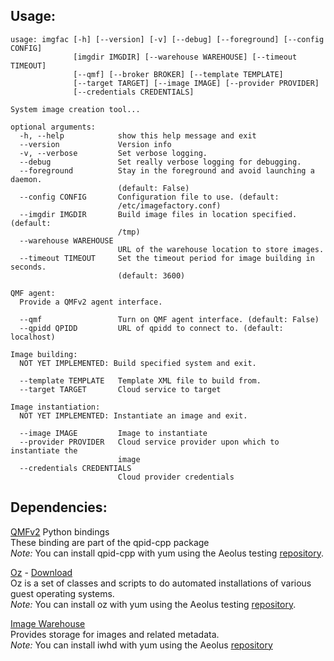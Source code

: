 ## Usage: ##

	usage: imgfac [-h] [--version] [-v] [--debug] [--foreground] [--config CONFIG]
	              [imgdir IMGDIR] [--warehouse WAREHOUSE] [--timeout TIMEOUT]
	              [--qmf] [--broker BROKER] [--template TEMPLATE]
	              [--target TARGET] [--image IMAGE] [--provider PROVIDER]
	              [--credentials CREDENTIALS]
	
	System image creation tool...
	
	optional arguments:
	  -h, --help            show this help message and exit
	  --version             Version info
	  -v, --verbose         Set verbose logging.
	  --debug               Set really verbose logging for debugging.
	  --foreground          Stay in the foreground and avoid launching a daemon.
	                        (default: False)
	  --config CONFIG       Configuration file to use. (default:
	                        /etc/imagefactory.conf)
	  --imgdir IMGDIR       Build image files in location specified. (default:
	                        /tmp)
	  --warehouse WAREHOUSE
	                        URL of the warehouse location to store images.
	  --timeout TIMEOUT     Set the timeout period for image building in seconds.
	                        (default: 3600)
	
	QMF agent:
	  Provide a QMFv2 agent interface.
	
	  --qmf                 Turn on QMF agent interface. (default: False)
	  --qpidd QPIDD         URL of qpidd to connect to. (default: localhost)
	
	Image building:
	  NOT YET IMPLEMENTED: Build specified system and exit.
	
	  --template TEMPLATE   Template XML file to build from.
	  --target TARGET       Cloud service to target
	
	Image instantiation:
	  NOT YET IMPLEMENTED: Instantiate an image and exit.
	
	  --image IMAGE         Image to instantiate
	  --provider PROVIDER   Cloud service provider upon which to instantiate the
	                        image
	  --credentials CREDENTIALS
	                        Cloud provider credentials	
	
## Dependencies: ##

[QMFv2](https://cwiki.apache.org/qpid/qmfv2-project-page.html) Python bindings       
These binding are part of the qpid-cpp package    
*Note:* You can install qpid-cpp with yum using the Aeolus testing [repository][aeolus_testing_repo].

[Oz](http://aeolusproject.org/oz.html) - [Download](http://aeolusproject.org/oz-download.html)      
Oz is a set of classes and scripts to do automated installations of various guest operating systems.    
*Note:* You can install oz with yum using the Aeolus testing [repository][aeolus_testing_repo].

[Image Warehouse](http://git.fedorahosted.org/git/?p=iwhd.git)     
Provides storage for images and related metadata.       
*Note:* You can install iwhd with yum using the Aeolus [repository][aeolus_package_repo]


[aeolus_testing_repo]: http://repos.fedorapeople.org/repos/aeolus/packages-testing/
[aeolus_package_repo]: http://repos.fedorapeople.org/repos/aeolus/packages/
